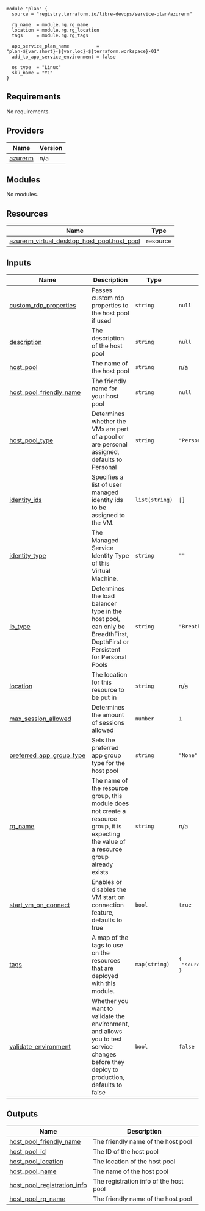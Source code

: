```hcl
module "plan" {
  source = "registry.terraform.io/libre-devops/service-plan/azurerm"

  rg_name  = module.rg.rg_name
  location = module.rg.rg_location
  tags     = module.rg.rg_tags
  
  app_service_plan_name          = "plan-${var.short}-${var.loc}-${terraform.workspace}-01"
  add_to_app_service_environment = false
  
  os_type  = "Linux"
  sku_name = "Y1"
}
```

## Requirements

No requirements.

## Providers

| Name | Version |
|------|---------|
| <a name="provider_azurerm"></a> [azurerm](#provider\_azurerm) | n/a |

## Modules

No modules.

## Resources

| Name | Type |
|------|------|
| [azurerm_virtual_desktop_host_pool.host_pool](https://registry.terraform.io/providers/hashicorp/azurerm/latest/docs/resources/virtual_desktop_host_pool) | resource |

## Inputs

| Name | Description | Type | Default | Required |
|------|-------------|------|---------|:--------:|
| <a name="input_custom_rdp_properties"></a> [custom\_rdp\_properties](#input\_custom\_rdp\_properties) | Passes custom rdp properties to the host pool if used | `string` | `null` | no |
| <a name="input_description"></a> [description](#input\_description) | The description of the host pool | `string` | `null` | no |
| <a name="input_host_pool"></a> [host\_pool](#input\_host\_pool) | The name of the host pool | `string` | n/a | yes |
| <a name="input_host_pool_friendly_name"></a> [host\_pool\_friendly\_name](#input\_host\_pool\_friendly\_name) | The friendly name for your host pool | `string` | `null` | no |
| <a name="input_host_pool_type"></a> [host\_pool\_type](#input\_host\_pool\_type) | Determines whether the VMs are part of a pool or are personal assigned, defaults to Personal | `string` | `"Personal"` | no |
| <a name="input_identity_ids"></a> [identity\_ids](#input\_identity\_ids) | Specifies a list of user managed identity ids to be assigned to the VM. | `list(string)` | `[]` | no |
| <a name="input_identity_type"></a> [identity\_type](#input\_identity\_type) | The Managed Service Identity Type of this Virtual Machine. | `string` | `""` | no |
| <a name="input_lb_type"></a> [lb\_type](#input\_lb\_type) | Determines the load balancer type in the host pool, can only be BreadthFirst, DepthFirst or Persistent for Personal Pools | `string` | `"BreathFirst"` | no |
| <a name="input_location"></a> [location](#input\_location) | The location for this resource to be put in | `string` | n/a | yes |
| <a name="input_max_session_allowed"></a> [max\_session\_allowed](#input\_max\_session\_allowed) | Determines the amount of sessions allowed | `number` | `1` | no |
| <a name="input_preferred_app_group_type"></a> [preferred\_app\_group\_type](#input\_preferred\_app\_group\_type) | Sets the preferred app group type for the host pool | `string` | `"None"` | no |
| <a name="input_rg_name"></a> [rg\_name](#input\_rg\_name) | The name of the resource group, this module does not create a resource group, it is expecting the value of a resource group already exists | `string` | n/a | yes |
| <a name="input_start_vm_on_connect"></a> [start\_vm\_on\_connect](#input\_start\_vm\_on\_connect) | Enables or disables the VM start on connection feature, defaults to true | `bool` | `true` | no |
| <a name="input_tags"></a> [tags](#input\_tags) | A map of the tags to use on the resources that are deployed with this module. | `map(string)` | <pre>{<br>  "source": "terraform"<br>}</pre> | no |
| <a name="input_validate_environment"></a> [validate\_environment](#input\_validate\_environment) | Whether you want to validate the environment, and allows you to test service changes before they deploy to production, defaults to false | `bool` | `false` | no |

## Outputs

| Name | Description |
|------|-------------|
| <a name="output_host_pool_friendly_name"></a> [host\_pool\_friendly\_name](#output\_host\_pool\_friendly\_name) | The friendly name of the host pool |
| <a name="output_host_pool_id"></a> [host\_pool\_id](#output\_host\_pool\_id) | The ID of the host pool |
| <a name="output_host_pool_location"></a> [host\_pool\_location](#output\_host\_pool\_location) | The location of the host pool |
| <a name="output_host_pool_name"></a> [host\_pool\_name](#output\_host\_pool\_name) | The name of the host pool |
| <a name="output_host_pool_registration_info"></a> [host\_pool\_registration\_info](#output\_host\_pool\_registration\_info) | The registration info of the host pool |
| <a name="output_host_pool_rg_name"></a> [host\_pool\_rg\_name](#output\_host\_pool\_rg\_name) | The friendly name of the host pool |
